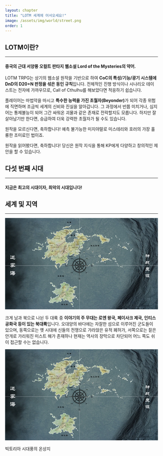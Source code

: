 ```yaml
---
layout: chapter
title: "LOTM 세계에 어서오세요!"
image: /assets/img/world/street.png
order: 1
---
```

<h2>LOTM이란?</h2>
<hr>
<h4>중국의 근대 서양풍 오컬트 판타지 웹소설 Lord of the Mysteries의 약어.</h4>
<p>LOTM TRPG는 상기의 웹소설 원작을 기반으로 하여 <b>CoC의 특성/기능/광기 시스템에 DnD의 D20+N 판정을 섞은 동인 규칙</b>입니다. 전체적인 진행 방식이나 시나리오 테이스트는 전자에 가까우므로, Call of Cthulhu를 해보았다면 적응하기 쉽습니다.</p>
<p>플레이어는 마법약을 마시고 <b>특수한 능력을 가진 초월자(Beyonder)</b>가 되어 각종 위험에 직면하며 조금씩 세계의 신비와 진실을 알아갑니다. 그 과정에서 반쯤 미치거나, 심지어는 통제불능이 되어 그간 싸워온 괴물과 같은 존재로 전락할지도 모릅니다. 하지만 잘 살아남기만 한다면, 승급하여 더욱 강력한 초월자가 될 수도 있습니다.</p>
<p>원작을 모르신다면, 축하합니다! 예측 불가능한 미지야말로 미스테리와 호러의 가장 훌륭한 조미료인 법이죠. </p>
<p>원작을 읽어봤다면, 축하합니다! 당신은 원작 지식을 통해 KP에게 다양하고 창의적인 제안을 할 수 있습니다.</p>
<h2>다섯 번째 시대</h2>
<hr>
<h4>지금은 최고의 시대이자, 최악의 시대입니다!</h4>
<h2>세계 및 지역</h2>
<hr>
<img src="https://raw.githubusercontent.com/izpew/lotm/main/assets/img/world/worldmap.webp">
<p>크게 남과 북으로 나뉜 두 대륙 중 <b>이야기의 주 무대는 로엔 왕국, 페이사크 제국, 인티스 공화국 등이 있는 북대륙</b>입니다. 오대양의 바다에는 자잘한 섬으로 이루어진 군도들이 있으며, 동쪽으로는 옛 시대에 신들의 전쟁으로 가라앉은 유적 폐허가, 서쪽으로는 짙은 안개로 가리워진 미스트 해가 존재하나 현재는 역사의 장막으로 차단되어 어느 쪽도 쉬이 접근할 수는 없습니다.</p>
<img src="https://raw.githubusercontent.com/izpew/lotm/main/assets/img/world/worldmap.webp">
<p>빅토리아 시대풍의 온상지</p>
